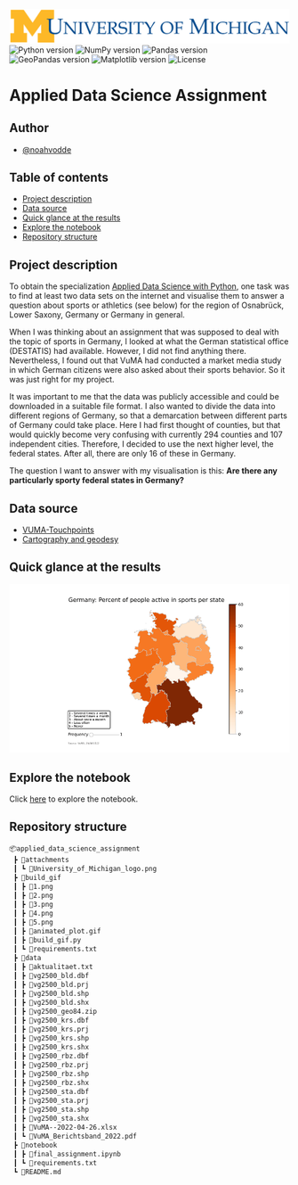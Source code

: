 ![Banner](attachments/University_of_Michigan_logo.png)
![Python version](https://img.shields.io/badge/Python-3.9-blue)
![NumPy version](https://img.shields.io/badge/NumPy-1.24-blue)
![Pandas version](https://img.shields.io/badge/Pandas-1.5-blue)
![GeoPandas version](https://img.shields.io/badge/GeoPandas-0.12-blue)
![Matplotlib version](https://img.shields.io/badge/Matplotlib-3.6-blue)
![License](https://img.shields.io/badge/License-MIT-blue)

# Applied Data Science Assignment
## Author
- [@noahvodde](https://github.com/noahvodde)

## Table of contents
- [Project description](#1)
- [Data source](#2)
- [Quick glance at the results](#3)
- [Explore the notebook](#4)
- [Repository structure](#5)

<a id='1'></a>
## Project description
To obtain the specialization [Applied Data Science with Python](https://www.coursera.org/specializations/data-science-python), one task was to 
find at least two data sets on the internet and visualise them to answer a 
question about sports or athletics (see below) for the region of Osnabrück, 
Lower Saxony, Germany or Germany in general.

When I was thinking about an assignment that was supposed to deal with the topic 
of sports in Germany, I looked at what the German statistical office (DESTATIS) 
had available. However, I did not find anything there. Nevertheless, I found out 
that VuMA had conducted a market media study in which German citizens were also 
asked about their sports behavior. So it was just right for my project.

It was important to me that the data was publicly accessible and could be 
downloaded in a suitable file format. I also wanted to divide the data into 
different regions of Germany, so that a demarcation between different parts 
of Germany could take place. Here I had first thought of counties, but that 
would quickly become very confusing with currently 294 counties and 107 
independent cities. Therefore, I decided to use the next higher level, the 
federal states. After all, there are only 16 of these in Germany.

The question I want to answer with my visualisation is this: **Are there any 
particularly sporty federal states in Germany?**

<a id='2'></a>
## Data source
- [VUMA-Touchpoints](https://touchpoints.vuma.de/)
- [Cartography and geodesy](https://gdz.bkg.bund.de/index.php/default/verwaltungsgebiete-1-2-500-000-stand-01-01-vg2500.html)

<a id='3'></a>
## Quick glance at the results
![Result](build_gif/animated_plot.gif)

<a id='4'></a>
## Explore the notebook
Click [here](notebook/final_assignment.ipynb) to explore the notebook.

<a id='5'></a>
## Repository structure
```
📦applied_data_science_assignment
 ┣ 📂attachments
 ┃ ┗ 📜University_of_Michigan_logo.png
 ┣ 📂build_gif
 ┃ ┣ 📜1.png
 ┃ ┣ 📜2.png
 ┃ ┣ 📜3.png
 ┃ ┣ 📜4.png
 ┃ ┣ 📜5.png
 ┃ ┣ 📜animated_plot.gif
 ┃ ┣ 📜build_gif.py
 ┃ ┗ 📜requirements.txt
 ┣ 📂data
 ┃ ┣ 📜aktualitaet.txt
 ┃ ┣ 📜vg2500_bld.dbf
 ┃ ┣ 📜vg2500_bld.prj
 ┃ ┣ 📜vg2500_bld.shp
 ┃ ┣ 📜vg2500_bld.shx
 ┃ ┣ 📜vg2500_geo84.zip
 ┃ ┣ 📜vg2500_krs.dbf
 ┃ ┣ 📜vg2500_krs.prj
 ┃ ┣ 📜vg2500_krs.shp
 ┃ ┣ 📜vg2500_krs.shx
 ┃ ┣ 📜vg2500_rbz.dbf
 ┃ ┣ 📜vg2500_rbz.prj
 ┃ ┣ 📜vg2500_rbz.shp
 ┃ ┣ 📜vg2500_rbz.shx
 ┃ ┣ 📜vg2500_sta.dbf
 ┃ ┣ 📜vg2500_sta.prj
 ┃ ┣ 📜vg2500_sta.shp
 ┃ ┣ 📜vg2500_sta.shx
 ┃ ┣ 📜VuMA--2022-04-26.xlsx
 ┃ ┗ 📜VuMA_Berichtsband_2022.pdf
 ┣ 📂notebook
 ┃ ┣ 📜final_assignment.ipynb
 ┃ ┗ 📜requirements.txt
 ┗ 📜README.md
```
